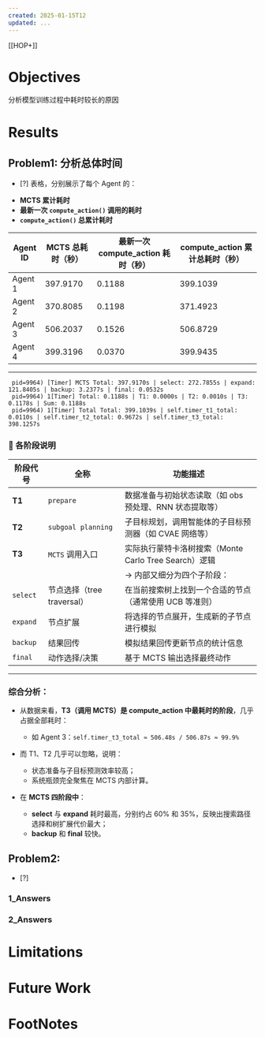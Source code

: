 ```yaml
---
created: 2025-01-15T12
updated: ...
---
```

[[HOP+]]


# Objectives
分析模型训练过程中耗时较长的原因

# Results

## Problem1: 分析总体时间
- [?] 
表格，分别展示了每个 Agent 的：

* **MCTS 累计耗时**
* **最新一次 `compute_action()` 调用的耗时**
* **`compute_action()` 总累计耗时**

| Agent ID | MCTS 总耗时（秒） | 最新一次 compute\_action 耗时（秒） | compute\_action 累计总耗时（秒） |
| -------- | ----------- | -------------------------- | ------------------------ |
| Agent 1  | 397.9170    | 0.1188                     | 399.1039                 |
| Agent 2  | 370.8085    | 0.1198                     | 371.4923                 |
| Agent 3  | 506.2037    | 0.1526                     | 506.8729                 |
| Agent 4  | 399.3196    | 0.0370                     | 399.9435                 |

---

```
 pid=9964) [Timer] MCTS Total: 397.9170s | select: 272.7855s | expand: 121.8405s | backup: 3.2377s | final: 0.0532s 
 pid=9964) 1[Timer] Total: 0.1188s | T1: 0.0000s | T2: 0.0010s | T3: 0.1178s | Sum: 0.1188s 
 pid=9964) 1[Timer] Total Total: 399.1039s | self.timer_t1_total: 0.0110s | self.timer_t2_total: 0.9672s | self.timer_t3_total: 398.1257s 
```

### 🧩 各阶段说明

| 阶段代号     | 全称                   | 功能描述                                   |
| -------- | -------------------- | -------------------------------------- |
| **T1**   | `prepare`            | 数据准备与初始状态读取（如 obs 预处理、RNN 状态提取等）       |
| **T2**   | `subgoal planning`   | 子目标规划，调用智能体的子目标预测器（如 CVAE 网络等）         |
| **T3**   | `MCTS` 调用入口          | 实际执行蒙特卡洛树搜索（Monte Carlo Tree Search）逻辑 |
|          |                      | → 内部又细分为四个子阶段：                         |
| `select` | 节点选择（tree traversal） | 在当前搜索树上找到一个合适的节点（通常使用 UCB 等准则）         |
| `expand` | 节点扩展                 | 将选择的节点展开，生成新的子节点进行模拟                   |
| `backup` | 结果回传                 | 模拟结果回传更新节点的统计信息                        |
| `final`  | 动作选择/决策              | 基于 MCTS 输出选择最终动作                       |

---

### 综合分析：

* 从数据来看，**T3（调用 MCTS）是 compute\_action 中最耗时的阶段**，几乎占据全部耗时：

  * 如 Agent 3：`self.timer_t3_total ≈ 506.48s / 506.87s ≈ 99.9%`
* 而 T1、T2 几乎可以忽略，说明：

  * 状态准备与子目标预测效率较高；
  * 系统瓶颈完全聚焦在 MCTS 内部计算。
* 在 **MCTS 四阶段中**：

  * **select** 与 **expand** 耗时最高，分别约占 60% 和 35%，反映出搜索路径选择和树扩展代价最大；
  * **backup** 和 **final** 较快。


## Problem2: 
- [?] 

### 1_Answers


### 2_Answers



# Limitations
# Future Work
# FootNotes